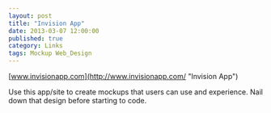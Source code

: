 ```yaml
---
layout: post
title: "Invision App"
date: 2013-03-07 12:00:00
published: true
category: Links
tags: Mockup Web_Design
---
```


[www.invisionapp.com](http://www.invisionapp.com/ "Invision App")

Use this app/site to create mockups that users can use and experience. Nail down that design before starting to code.
